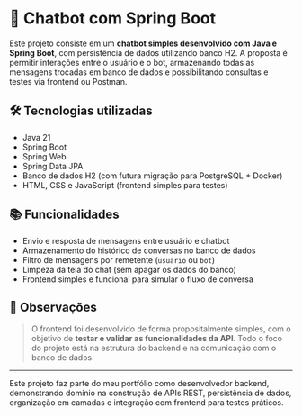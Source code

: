 # 🤖 Chatbot com Spring Boot

Este projeto consiste em um **chatbot simples desenvolvido com Java e Spring Boot**, com persistência de dados utilizando banco H2. A proposta é permitir interações entre o usuário e o bot, armazenando todas as mensagens trocadas em banco de dados e possibilitando consultas e testes via frontend ou Postman.

## 🛠 Tecnologias utilizadas

- Java 21
- Spring Boot
- Spring Web
- Spring Data JPA
- Banco de dados H2 (com futura migração para PostgreSQL + Docker)
- HTML, CSS e JavaScript (frontend simples para testes)

## 📚 Funcionalidades

- Envio e resposta de mensagens entre usuário e chatbot
- Armazenamento do histórico de conversas no banco de dados
- Filtro de mensagens por remetente (`usuario` ou `bot`)
- Limpeza da tela do chat (sem apagar os dados do banco)
- Frontend simples e funcional para simular o fluxo de conversa

## 💬 Observações

> O frontend foi desenvolvido de forma propositalmente simples, com o objetivo de **testar e validar as funcionalidades da API**. Todo o foco do projeto está na estrutura do backend e na comunicação com o banco de dados.

---

Este projeto faz parte do meu portfólio como desenvolvedor backend, demonstrando domínio na construção de APIs REST, persistência de dados, organização em camadas e integração com frontend para testes práticos.
